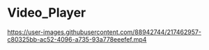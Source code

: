 # Video_Player

https://user-images.githubusercontent.com/88942744/217462957-c80325bb-ac52-4096-a735-93a778eeefef.mp4

